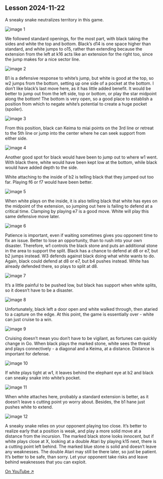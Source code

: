 
## Lesson 2024-11-22

A sneaky snake neutralizes territory in this game.

![image 1](images/l20241122/igo1.jpg)

We followed standard openings, for the most part, with black taking the sides and white the top and bottom.  Black’s d14 is one space higher than standard, and white jumps to o15, rather than extending because the extension from the left at k16 acts like an extension for the right too, since the jump makes for a nice sector line.

![image 2](images/l20241122/igo2.jpg)

B1 is a defensive response to white’s jump, but white is good at the top, so w2 jumps from the bottom, setting up one side of a pocket at the bottom.  I don’t like black’s last move here, as it has little added benefit.  It would be better to jump out from the left side, top or bottom, or play the star midpoint along the bottom!  The bottom is very open, so a good place to establish a position from which to negate white’s potential to create a huge pocket (spoiler).

![image 3](images/l20241122/igo3.jpg)

From this position, black can Keima to miai points on the 3rd line or retreat to the 5th line or jump into the center where he can seek support from either side.

![image 4](images/l20241122/igo4.jpg)

Another good spot for black would have been to jump out to where w1 went.  With black there, white would have been kept low at the bottom, while black would have added depth to the side.

White attaching to the inside of b2 is telling black that they jumped out too far.  Playing f6 or f7 would have been better.

![image 5](images/l20241122/igo5.jpg)

When white plays on the inside, it is also telling black that white has eyes on the midpoint of the extension, so jumping out here is failing to defend at a critical time.  Clamping by playing e7 is a good move.  White will play this same defensive move later.

![image 6](images/l20241122/igo6.jpg)

Patience is important, even if waiting sometimes gives you opponent time to fix an issue.  Better to lose an opportunity, than to rush into your own disaster.  Therefore, w1 controls the black stone and puts an additional stone in the area to support the split.  Black has a chance to defend at d8 or e7, but b2 jumps instead.  W3 defends against black doing what white wants to do.  Again, black could defend at d8 or e7, but b4 pushes instead.  White has already defended there, so plays to split at d8.

![image 7](images/l20241122/igo7.jpg)

It’s a little painful to be pushed low, but black has support when white splits, so it doesn’t have to be a disaster.

![image 8](images/l20241122/igo8.jpg)

Unfortunately, black left a door open and white walked through, then ataried to a capture on the edge.  At this point, the game is essentially over - white can just cruise to a win.

![image 9](images/l20241122/igo9.jpg)

Cruising doesn’t mean you don’t have to be vigilant, as fortunes can quickly change in Go.   When black plays the marked stone, white sees the threat and plays connectively - a diagonal and a Keima, at a distance.  Distance is important for defense.

![image 10](images/l20241122/igo10.jpg)

If white plays tight at w1, it leaves behind the elephant eye at b2 and black can sneaky snake into white’s pocket.

![image 11](images/l20241122/igo11.jpg)

When white attaches here, probably a standard extension is better, as it doesn’t leave s cutting point yo worry about.  Besides, the b1 hane just pushes white to extend.

![image 12](images/l20241122/igo12.jpg)

A sneaky snake relies on your opponent playing too close.  It’s better to realize early that a position is weak, and play a more solid move at a distance from the incursion.  The marked black stone looks innocent, but if white plays close at X, looking at a double Atari by playing k15 next, there is a cutting point left behind.  The marked blue stone is solid and doesn’t leave any weaknesses.  The double Atari may still be there later, so just be patient.   It’s better to be safe, than sorry.  Let your opponent take risks and leave behind weaknesses that you can exploit.


[On YouTube ↗](https://www.youtube.com/watch?v=6tqKAzCAEyM)

